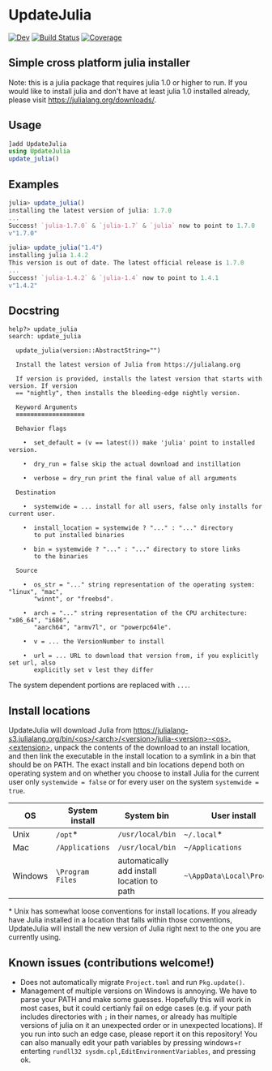# UpdateJulia

<!--[![Stable](https://img.shields.io/badge/docs-stable-blue.svg)](https://LilithHafner.github.io/UpdateJulia.jl/stable)-->
[![Dev](https://img.shields.io/badge/docs-dev-blue.svg)](https://LilithHafner.github.io/UpdateJulia.jl/dev)
[![Build Status](https://github.com/LilithHafner/UpdateJulia.jl/actions/workflows/CI.yml/badge.svg?branch=main)](https://github.com/LilithHafner/UpdateJulia.jl/actions/workflows/CI.yml?query=branch%3Amain)
[![Coverage](https://codecov.io/gh/LilithHafner/UpdateJulia.jl/branch/main/graph/badge.svg)](https://codecov.io/gh/LilithHafner/UpdateJulia.jl)

## Simple cross platform julia installer

Note: this is a julia package that requires julia 1.0 or higher to run. If you would like to install julia and don't have at least julia 1.0 installed already, please visit https://julialang.org/downloads/.

## Usage
```jl
]add UpdateJulia
using UpdateJulia
update_julia()
```

## Examples
```julia
julia> update_julia()
installing the latest version of julia: 1.7.0
...
Success! `julia-1.7.0` & `julia-1.7` & `julia` now to point to 1.7.0
v"1.7.0"

julia> update_julia("1.4")
installing julia 1.4.2
This version is out of date. The latest official release is 1.7.0
...
Success! `julia-1.4.2` & `julia-1.4` now to point to 1.4.1
v"1.4.2"
```

## Docstring
```
help?> update_julia
search: update_julia

  update_julia(version::AbstractString="")

  Install the latest version of Julia from https://julialang.org

  If version is provided, installs the latest version that starts with version. If version
  == "nightly", then installs the bleeding-edge nightly version.

  Keyword Arguments
  ≡≡≡≡≡≡≡≡≡≡≡≡≡≡≡≡≡≡≡

  Behavior flags

    •  set_default = (v == latest()) make 'julia' point to installed version.

    •  dry_run = false skip the actual download and instillation

    •  verbose = dry_run print the final value of all arguments

  Destination

    •  systemwide = ... install for all users, false only installs for current user.

    •  install_location = systemwide ? "..." : "..." directory
       to put installed binaries

    •  bin = systemwide ? "..." : "..." directory to store links
       to the binaries

  Source

    •  os_str = "..." string representation of the operating system: "linux", "mac",
       "winnt", or "freebsd".

    •  arch = "..." string representation of the CPU architecture: "x86_64", "i686",
       "aarch64", "armv7l", or "powerpc64le".

    •  v = ... the VersionNumber to install

    •  url = ... URL to download that version from, if you explicitly set url, also
       explicitly set v lest they differ
```
The system dependent portions are replaced with `...`.

## Install locations

UpdateJulia will download Julia from [https://julialang-s3.julialang.org/bin/<os\>/\<arch\>/\<version\>/julia-\<version\>-\<os\>.\<extension\>](https://julialang.org/downloads/), unpack the contents of the download to an install location, and then link the executable in the install location to a symlink in a bin that should be on PATH. The exact install and bin locations depend both on operating system and on whether you choose to install Julia for the current user only `systemwide = false` or for every user on the system `systemwide = true`.

OS     | System install  | System bin                                | User install              | User bin
-------|-----------------|-------------------------------------------|---------------------------|----------
Unix   | `/opt`\*        | `/usr/local/bin`                          | `~/.local`\*              | `~/.local/bin`
Mac    | `/Applications` | `/usr/local/bin`                          | `~/Applications`          | `~/.local/bin`
Windows| `\Program Files`| automatically add install location to path| `~\AppData\Local\Programs`| automatically add install location to path

\* Unix has somewhat loose conventions for install locations. If you already have Julia installed in a location that falls within those conventions, UpdateJulia will install the new version of Julia right next to the one you are currently using.

## Known issues (contributions welcome!)
- Does not automatically migrate `Project.toml` and run `Pkg.update()`.
- Management of multiple versions on Windows is annoying. We have to parse your PATH and make some guesses. Hopefully this will work in most cases, but it could certianly fail on edge cases (e.g. if your path includes directories with `;` in their names, or already has multiple versions of julia on it an unexpected order or in unexpected locations). If you run into such an edge case, please report it on this repository! You can also manually edit your path variables by pressing windows+r enterting `rundll32 sysdm.cpl,EditEnvironmentVariables`, and pressing ok.
